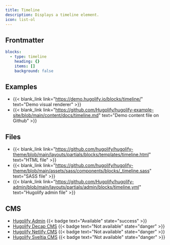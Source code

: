```yaml
---
title: Timeline
description: Displays a timeline element.
icon: list-ol
---
```


## Frontmatter

```yml
blocks:
  - type: timeline
    heading: {}
    items: []
    background: false
```

## Examples

- {{< blank_link link="https://demo.hugolify.io/blocks/timeline/" text="Demo visual renderer" >}}
- {{< blank_link link="https://github.com/Hugolify/hugolify-example-site/blob/main/content/docs/timeline.md" text="Demo content file on Github" >}}

## Files

- {{< blank_link link="https://github.com/hugolify/hugolify-theme/blob/main/layouts/partials/blocks/templates/timeline.html" text="HTML file" >}}
- {{< blank_link link="https://github.com/hugolify/hugolify-theme/blob/main/assets/sass/components/blocks/_timeline.sass" text="SASS file" >}}
- {{< blank_link link="https://github.com/Hugolify/hugolify-admin/blob/main/layouts/partials/admin/blocks/timeline.yml" text="Hugolify admin file" >}}

## CMS

- [Hugolify Admin](/docs/cms/admin/) {{< badge text="Available" state="success" >}}
- [Hugolify Decap CMS](/docs/cms/decap-cms/) {{< badge text="Not available" state="danger" >}}
- [Hugolify Netlify CMS](/docs/cms/netlify-cms/) {{< badge text="Not available" state="danger" >}}
- [Hugolify Sveltia CMS](/docs/cms/sveltia-cms/) {{< badge text="Not available" state="danger" >}}
